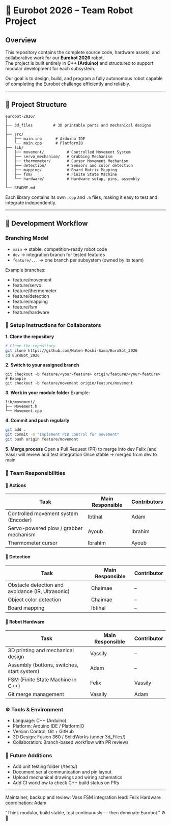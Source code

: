 # 🤖 Eurobot 2026 – Team Robot Project

## Overview
This repository contains the complete source code, hardware assets, and collaborative work for our **Eurobot 2026** robot.  
The project is built entirely in **C++ (Arduino)** and structured to support modular development for each subsystem.

Our goal is to design, build, and program a fully autonomous robot capable of completing the Eurobot challenge efficiently and reliably.

---

## 🧩 Project Structure
```
eurobot-2026/
│
├── 3d_files         # 3D printable parts and mechanical designs
│
├── src/
│   ├── main.ino      # Arduino IDE
│   └── main.cpp      # PlatformIO
├── lib/
│   ├── movement/          # Controlled Movement System
│   ├── servo_mechanism/   # Grabbing Mechanism
│   ├── thermometer/       # Cursor Movement Mechanism
│   ├── detection/         # Sensors and color detection
│   ├── mapping/           # Board Matrix Mapping
│   ├── fsm/               # Finite State Machine
│   └── hardware/          # Hardware setup, pins, assembly
│
└── README.md
```

Each library contains its own `.cpp` and `.h` files, making it easy to test and integrate independently.

---

## 🧠 Development Workflow

### Branching Model
- `main` → stable, competition-ready robot code  
- `dev` → integration branch for tested features  
- `feature/...` → one branch per subsystem (owned by its team)

Example branches:
- feature/movement
- feature/servo
- feature/thermometer
- feature/detection
- feature/mapping
- feature/fsm
- feature/hardware


### 🧰 Setup Instructions for Collaborators

**1. Clone the repository**
```bash
# Clone the repository
git clone https://github.com/Muten-Roshi-Sama/EuroBot_2026
cd EuroBot_2026
```
**2. Switch to your assigned branch**
```
git checkout -b feature/<your-feature> origin/feature/<your-feature>
# Example
git checkout -b feature/movement origin/feature/movement
```
**3. Work in your module folder**
Example:
```
lib/movement/
├── Movement.h
└── Movement.cpp
```
**4. Commit and push regularly**
```bash
git add .
git commit -m "Implement PID control for movement"
git push origin feature/movement
```
**5. Merge process**
Open a Pull Request (PR) to merge into dev
Felix (and Vass) will review and test integration
Once stable → merged from dev to main

### 👥 Team Responsibilities

#### 🏃 Actions
| Task | Main Responsible | Contributors |
|------|------------------|--------------|
| Controlled movement system (Encoder) | Ibtihal | Adam |
| Servo-powered plow / grabber mechanism | Ayoub | Ibrahim |
| Thermometer cursor | Ibrahim | Ayoub |

#### 🧭 Detection
| Task | Main Responsible | Contributor |
|------|------------------|--------------|
| Obstacle detection and avoidance (IR, Ultrasonic) | Chaimae | – |
| Object color detection | Chaimae | – |
| Board mapping | Ibtihal | – |

#### 🧰 Robot Hardware
| Task | Main Responsible | Contributor |
|------|------------------|--------------|
| 3D printing and mechanical design | Vassily | – |
| Assembly (buttons, switches, start system) | Adam | – |
| FSM (Finite State Machine in C++) | Felix | Vassily |
| Git merge management | Vassily | Adam |



### ⚙️ Tools & Environment
- Language: C++ (Arduino)
- Platform: Arduino IDE / PlatformIO
- Version Control: Git + GitHub
- 3D Design: Fusion 360 / SolidWorks (under 3d_Files/)
- Collaboration: Branch-based workflow with PR reviews


### 🚀 Future Additions
- Add unit testing folder (/tests/)
- Document serial communication and pin layout
- Upload mechanical drawings and wiring schematics
- Add CI workflow to check C++ build status on PRs
---

Maintainer, backup and review: Vass
FSM integration lead: Felix
Hardware coordination: Adam

“Think modular, build stable, test continuously — then dominate Eurobot.” ⚙️🤖

